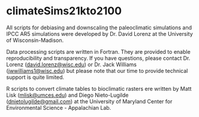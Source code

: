 climateSims21kto2100
=========

All scripts for debiasing and downscaling the paleoclimatic simulations and IPCC AR5 simulations were developed by Dr. David Lorenz at the University of Wisconsin-Madison.

Data processing scripts are written in Fortran.  They are provided to enable reproducibility and transparency.  If you have questions, please contact Dr. Lorenz (david.lorenz@wisc.edu) or Dr. Jack Williams (jwwilliams1@wisc.edu) but please note that our time to provide technical support is quite limited.

R scripts to convert climate tables to bioclimatic rasters ere written by Matt Lisk (mlisk@umces.edu) and Diego Nieto-Lugilde (dnietolugilde@gmail.com) at the University of Maryland Center for Environmental Science - Appalachian Lab. 
